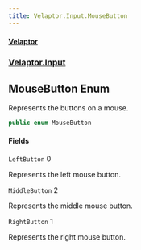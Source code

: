 ```yaml
---
title: Velaptor.Input.MouseButton
---
```


#### [Velaptor](Namespaces.md 'Velaptor Namespaces')
### [Velaptor.Input](Velaptor.Input.md 'Velaptor.Input')

## MouseButton Enum

Represents the buttons on a mouse.

```csharp
public enum MouseButton
```
#### Fields

<a name='Velaptor.Input.MouseButton.LeftButton'></a>

`LeftButton` 0

Represents the left mouse button.

<a name='Velaptor.Input.MouseButton.MiddleButton'></a>

`MiddleButton` 2

Represents the middle mouse button.

<a name='Velaptor.Input.MouseButton.RightButton'></a>

`RightButton` 1

Represents the right mouse button.